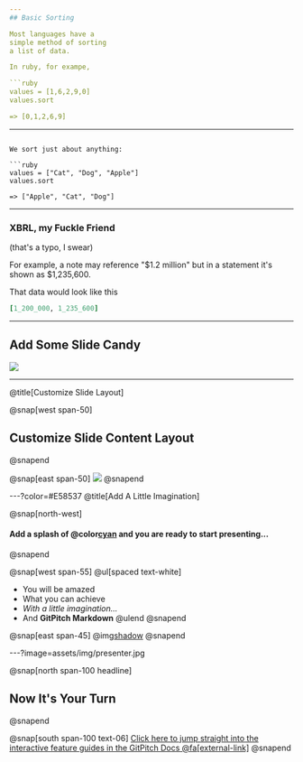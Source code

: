 ```yaml
---
## Basic Sorting

Most languages have a 
simple method of sorting 
a list of data.

In ruby, for exampe, 

```ruby
values = [1,6,2,9,0]
values.sort

=> [0,1,2,6,9]
```

---
```

We sort just about anything:

```ruby
values = ["Cat", "Dog", "Apple"]
values.sort

=> ["Apple", "Cat", "Dog"]
```


---

### XBRL, my Fuckle Friend

(that's a typo, I swear)

For example, a note may reference "$1.2 million" 
but in a statement it's shown as $1,235,600.

That data would look like this

```ruby
[1_200_000, 1_235_600]
```

---

## Add Some Slide Candy

![](assets/img/presentation.png)

---
@title[Customize Slide Layout]

@snap[west span-50]
## Customize Slide Content Layout
@snapend

@snap[east span-50]
![](assets/img/presentation.png)
@snapend

---?color=#E58537
@title[Add A Little Imagination]

@snap[north-west]
#### Add a splash of @color[cyan](**color**) and you are ready to start presenting...
@snapend

@snap[west span-55]
@ul[spaced text-white]
- You will be amazed
- What you can achieve
- *With a little imagination...*
- And **GitPitch Markdown**
@ulend
@snapend

@snap[east span-45]
@img[shadow](assets/img/conference.png)
@snapend

---?image=assets/img/presenter.jpg

@snap[north span-100 headline]
## Now It's Your Turn
@snapend

@snap[south span-100 text-06]
[Click here to jump straight into the interactive feature guides in the GitPitch Docs @fa[external-link]](https://gitpitch.com/docs/getting-started/tutorial/)
@snapend
